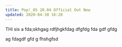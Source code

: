 ```yaml
---
title: Pop!_OS 20.04 Official Out Now 
updated: 2020-04-30 16:20
---
```


THi sis a fda;skhgag
rdfjhgkfdag
dfgfdg
fda
gdf
gfdg

ag
fdagdf
gfd
g
fhshgfsd

